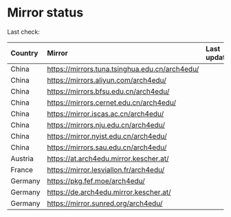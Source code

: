 <script src="./time.js"></script>
# Mirror status
Last check: <script type="text/javascript">localize(1726936007.434233);</script>

|Country|Mirror|Last update|
|:------|:-----|:----------|
|China|https://mirrors.tuna.tsinghua.edu.cn/arch4edu/|<script type="text/javascript">localize(1726900756);</script>|
|China|https://mirrors.aliyun.com/arch4edu/|<script type="text/javascript">localize(1726900756);</script>|
|China|https://mirrors.bfsu.edu.cn/arch4edu/|<script type="text/javascript">localize(1726900756);</script>|
|China|https://mirrors.cernet.edu.cn/arch4edu/|<script type="text/javascript">localize(1726900756);</script>|
|China|https://mirror.iscas.ac.cn/arch4edu/|<script type="text/javascript">localize(1726900756);</script>|
|China|https://mirrors.nju.edu.cn/arch4edu/|<script type="text/javascript">localize(1726857711);</script>|
|China|https://mirror.nyist.edu.cn/arch4edu/|<script type="text/javascript">localize(1726857711);</script>|
|China|https://mirrors.sau.edu.cn/arch4edu/|<script type="text/javascript">localize(1726900756);</script>|
|Austria|https://at.arch4edu.mirror.kescher.at/|<script type="text/javascript">localize(1726900756);</script>|
|France|https://mirror.lesviallon.fr/arch4edu/|<script type="text/javascript">localize(1726900756);</script>|
|Germany|https://pkg.fef.moe/arch4edu/|<script type="text/javascript">localize(1726900756);</script>|
|Germany|https://de.arch4edu.mirror.kescher.at/|<script type="text/javascript">localize(1726900756);</script>|
|Germany|https://mirror.sunred.org/arch4edu/|<script type="text/javascript">localize(1726900756);</script>|

<script src="./tablefilter/tablefilter.js"></script>
<script src="./table.js"></script>